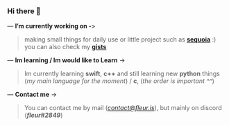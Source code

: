 ### Hi there 👋

— **I’m currently working on -**>
> making small things for daily use or little project such as **[sequoia](https://github.com/aielove/sequoia)** :) you can also check my **[gists](https://gist.github.com/aielove)** 

— **Im learning / Im would like to Learn** ->
> Im currently learning **swift**, **c++** and still learning new **python** things (*my main language for the moment*) / **c**, (*the order is important ^^*)

— **Contact me** ->
> You can contact me by mail (*contact@fleur.is*), but mainly on discord (***fleur#2849***)
